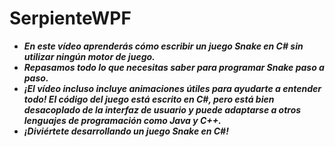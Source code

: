 # SerpienteWPF

- **_En este vídeo aprenderás cómo escribir un juego Snake en C# sin utilizar ningún motor de juego._**
- **_Repasamos todo lo que necesitas saber para programar Snake paso a paso._**
- **_¡El vídeo incluso incluye animaciones útiles para ayudarte a entender todo! El código del juego está escrito en C#, pero está bien desacoplado de la interfaz de usuario y puede adaptarse a otros lenguajes de programación como Java y C++._**
- **_¡Diviértete desarrollando un juego Snake en C#!_**
